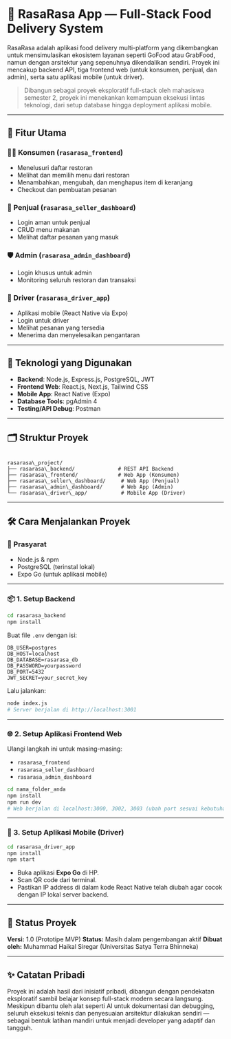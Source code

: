 # 🍱 RasaRasa App — Full-Stack Food Delivery System

RasaRasa adalah aplikasi food delivery multi-platform yang dikembangkan untuk mensimulasikan ekosistem layanan seperti GoFood atau GrabFood, namun dengan arsitektur yang sepenuhnya dikendalikan sendiri. Proyek ini mencakup backend API, tiga frontend web (untuk konsumen, penjual, dan admin), serta satu aplikasi mobile (untuk driver).

> Dibangun sebagai proyek eksploratif full-stack oleh mahasiswa semester 2, proyek ini menekankan kemampuan eksekusi lintas teknologi, dari setup database hingga deployment aplikasi mobile.

---

## 🚀 Fitur Utama

### 🧑‍🍳 Konsumen (`rasarasa_frontend`)
- Menelusuri daftar restoran
- Melihat dan memilih menu dari restoran
- Menambahkan, mengubah, dan menghapus item di keranjang
- Checkout dan pembuatan pesanan

### 🏪 Penjual (`rasarasa_seller_dashboard`)
- Login aman untuk penjual
- CRUD menu makanan
- Melihat daftar pesanan yang masuk

### 🛡️ Admin (`rasarasa_admin_dashboard`)
- Login khusus untuk admin
- Monitoring seluruh restoran dan transaksi

### 🛵 Driver (`rasarasa_driver_app`)
- Aplikasi mobile (React Native via Expo)
- Login untuk driver
- Melihat pesanan yang tersedia
- Menerima dan menyelesaikan pengantaran

---

## 🧰 Teknologi yang Digunakan

- **Backend**: Node.js, Express.js, PostgreSQL, JWT
- **Frontend Web**: React.js, Next.js, Tailwind CSS
- **Mobile App**: React Native (Expo)
- **Database Tools**: pgAdmin 4
- **Testing/API Debug**: Postman

---

## 🗂️ Struktur Proyek

```

rasarasa\_project/
├── rasarasa\_backend/              # REST API Backend
├── rasarasa\_frontend/             # Web App (Konsumen)
├── rasarasa\_seller\_dashboard/     # Web App (Penjual)
├── rasarasa\_admin\_dashboard/      # Web App (Admin)
└── rasarasa\_driver\_app/           # Mobile App (Driver)

````

---

## 🛠️ Cara Menjalankan Proyek

### 🔧 Prasyarat
- Node.js & npm
- PostgreSQL (terinstal lokal)
- Expo Go (untuk aplikasi mobile)

---

### 📦 1. Setup Backend

```bash
cd rasarasa_backend
npm install
````

Buat file `.env` dengan isi:

```
DB_USER=postgres
DB_HOST=localhost
DB_DATABASE=rasarasa_db
DB_PASSWORD=yourpassword
DB_PORT=5432
JWT_SECRET=your_secret_key
```

Lalu jalankan:

```bash
node index.js
# Server berjalan di http://localhost:3001
```

---

### 🌐 2. Setup Aplikasi Frontend Web

Ulangi langkah ini untuk masing-masing:

* `rasarasa_frontend`
* `rasarasa_seller_dashboard`
* `rasarasa_admin_dashboard`

```bash
cd nama_folder_anda
npm install
npm run dev
# Web berjalan di localhost:3000, 3002, 3003 (ubah port sesuai kebutuhan)
```

---

### 📱 3. Setup Aplikasi Mobile (Driver)

```bash
cd rasarasa_driver_app
npm install
npm start
```

* Buka aplikasi **Expo Go** di HP.
* Scan QR code dari terminal.
* Pastikan IP address di dalam kode React Native telah diubah agar cocok dengan IP lokal server backend.

---

## 📌 Status Proyek

**Versi:** 1.0 (Prototipe MVP)
**Status:** Masih dalam pengembangan aktif
**Dibuat oleh:** Muhammad Haikal Siregar (Universitas Satya Terra Bhinneka)

---

## ✨ Catatan Pribadi

Proyek ini adalah hasil dari inisiatif pribadi, dibangun dengan pendekatan eksploratif sambil belajar konsep full-stack modern secara langsung. Meskipun dibantu oleh alat seperti AI untuk dokumentasi dan debugging, seluruh eksekusi teknis dan penyesuaian arsitektur dilakukan sendiri — sebagai bentuk latihan mandiri untuk menjadi developer yang adaptif dan tangguh.
